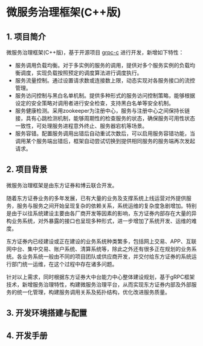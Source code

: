 # 微服务治理框架(C++版)

## 1. 项目简介

微服务治理框架(C++版)，基于开源项目 [grpc-c](https://github.com/grpc/grpc) 进行开发，新增如下特性：

- 服务调用负载均衡。对于多实例的服务的调用，提供对多个服务实例的负载均衡调度，实现负载按照预定的调度算法进行调度执行。
- 服务流量控制。通过设置请求数或连接数上限，动态实现对各服务接口的流控管理。
- 服务访问控制与黑白名单机制。提供多种形式的服务访问控制策略，能够根据设定的安全策略对调用者进行安全检查，支持黑白名单等安全机制。
- 服务健康检测。采用zookeeper为注册中心，服务与注册中心之间保持长链接，具有心跳检测机制，能够周期性的检查服务的状态，确保服务可用性状态一致性，可处理服务进程意外终止、服务器宕机等场景。
- 服务容错。配置服务调用出错后自动重试次数后，可以启用服务容错功能，当调用某个服务端出错后，框架自动尝试切换到提供相同服务的服务端再次发起请求。

## 2. 项目背景

微服务治理框架是由东方证券和博云联合开发。

随着东方证券业务的多年发展，已有大量的业务及支撑系统上线运营对外提供服务，服务与服务之间开始呈现复杂的依赖关系，系统运维的复杂度急剧增加。特别是由于以往系统建设主要由各厂商开发等因素的影响，东方证券内部存在大量的异构业务系统，对外暴露的接口也呈现多种形式，进一步增加了系统开发、运维的难度。

东方证券内已经建设或正在建设的业务系统种类繁多，包括网上交易、APP、互联网中台、集中交易、账户系统、清算系统等，除此之外还有很多正在规划的业务系统。各业务系统一般由不同的项目团队或供应商开发，并交付给东方证券的系统运行部门统一运维，在这个过程中存在诸多问题。

针对以上需求，同时根据东方证券大中台能力中心整体建设规划，基于gRPC框架技术，新增服务治理特性，构建微服务治理平台，从而实现东方证券内部及外部服务的统一化管理，构建服务调用关系及拓扑结构，优化改进服务质量。

## 3. 开发环境搭建与配置

## 4. 开发手册
